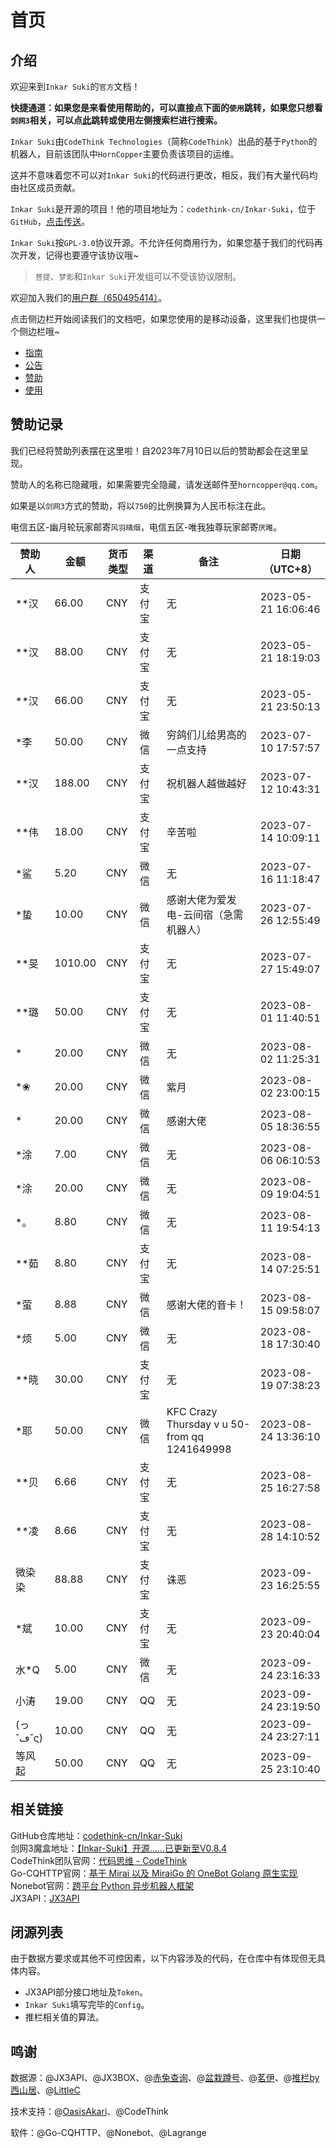 # 首页

## 介绍

欢迎来到`Inkar Suki`的`官方`文档！

**快捷通道：如果您是来看使用帮助的，可以直接点下面的`使用`跳转，如果您只想看`剑网3`相关，可以点[此](https://inkar-suki.codethink.cn/Inkar-Suki-Docs/#/usage?id=jx3)跳转或使用左侧搜索栏进行搜索。**

`Inkar Suki`由`CodeThink Technologies`（简称`CodeThink`）出品的基于`Python`的机器人，目前该团队中`HornCopper`主要负责该项目的运维。

这并不意味着您不可以对`Inkar Suki`的代码进行更改，相反，我们有大量代码均由社区成员贡献。

`Inkar Suki`是开源的项目！他的项目地址为：`codethink-cn/Inkar-Suki`，位于`GitHub`，[点击传送](https://github.com/codethink-cn/Inkar-Suki)。

`Inkar Suki`按`GPL-3.0`协议开源。不允许任何商用行为，如果您基于我们的代码再次开发，记得也要遵守该协议哦~

> `菩提`、`梦影`和`Inkar Suki`开发组可以不受该协议限制。

欢迎加入我们的[用户群（650495414）](http://qm.qq.com/cgi-bin/qm/qr?_wv=1027&k=1AeM7W5zCz34kq0OSWzEkBn96cU52ml-&authKey=RKa4ldeu8D%2F59RyUhdjJtahBv98CpFdsW%2F8foQsh62QwYm69Zv0GfWyYAYXUsJJ0&noverify=0&group_code=650495414)。

点击侧边栏开始阅读我们的文档吧，如果您使用的是移动设备，这里我们也提供一个侧边栏哦~

* [指南](/guide)
* [公告](/notice)
* [赞助](/donate)
* [使用](/usage)

## 赞助记录

我们已经将赞助列表摆在这里啦！自2023年7月10日以后的赞助都会在这里呈现。

赞助人的名称已隐藏哦，如果需要完全隐藏，请发送邮件至`horncopper@qq.com`。

如果是以`剑网3`方式的赞助，将以`750`的比例换算为人民币标注在此。

电信五区-幽月轮玩家邮寄`风羽晴烟`，电信五区-唯我独尊玩家邮寄`厌睢`。

|赞助人|金额|货币类型|渠道|备注|日期（UTC+8）|
|-----|-----|-----|-----|-----|-----|
|**汉|66.00|CNY|支付宝|无|2023-05-21 16:06:46|
|**汉|88.00|CNY|支付宝|无|2023-05-21 18:19:03|
|**汉|66.00|CNY|支付宝|无|2023-05-21 23:50:13|
|*李|50.00|CNY|微信|穷鸽们儿给男高的一点支持|2023-07-10 17:57:57|
|**汉|188.00|CNY|支付宝|祝机器人越做越好|2023-07-12 10:43:31|
|**伟|18.00|CNY|支付宝|辛苦啦|2023-07-14 10:09:11|
|*鲨|5.20|CNY|微信|无|2023-07-16 11:18:47|
|*蛰|10.00|CNY|微信|感谢大佬为爱发电-云间宿（急需机器人）|2023-07-26 12:55:49|
|**旻|1010.00|CNY|支付宝|无|2023-07-27 15:49:07|
|**璐|50.00|CNY|支付宝|无|2023-08-01 11:40:51|
|*|20.00|CNY|微信|无|2023-08-02 11:25:31|
|*❀|20.00|CNY|微信|紫月|2023-08-02 23:00:15|
|*|20.00|CNY|微信|感谢大佬|2023-08-05 18:36:55|
|*涂|7.00|CNY|微信|无|2023-08-06 06:10:53|
|*涂|20.00|CNY|微信|无|2023-08-09 19:04:51|
|*。|8.80|CNY|微信|无|2023-08-11 19:54:13|
|**茹|8.80|CNY|支付宝|无|2023-08-14 07:25:51|
|*萤|8.88|CNY|微信|感谢大佬的音卡！|2023-08-15 09:58:07|
|*烦|5.00|CNY|微信|无|2023-08-18 17:30:40|
|**晓|30.00|CNY|支付宝|无|2023-08-19 07:38:23|
|*耶|50.00|CNY|微信|KFC Crazy Thursday v u 50-from qq 1241649998|2023-08-24 13:36:10|
|**贝|6.66|CNY|支付宝|无|2023-08-25 16:27:58|
|**凌|8.66|CNY|支付宝|无|2023-08-28 14:10:52|
|微染染|88.88|CNY|支付宝|诛恶|2023-09-23 16:25:55|
|*斌|10.00|CNY|支付宝|无|2023-09-23 20:40:04|
|水*Q|5.00|CNY|微信|无|2023-09-24 23:16:33|
|小涛|19.00|CNY|QQ|无|2023-09-24 23:19:50|
|(っ˘ڡ˘ς)|10.00|CNY|QQ|无|2023-09-24 23:27:11|
|等风起|50.00|CNY|QQ|无|2023-09-25 23:10:40|

## 相关链接

GitHub仓库地址：[codethink-cn/Inkar-Suki](https://github.com/codethink-cn/Inkar-Suki)<br>
剑网3魔盒地址：[【Inkar-Suki】开源……已更新至V0.8.4](https://www.jx3box.com/tool/56988)<br>
CodeThink团队官网：[代码思维 - CodeThink](https://www.codethink.cn/)<br>
Go-CQHTTP官网：[基于 Mirai 以及 MiraiGo 的 OneBot Golang 原生实现](https://docs.go-cqhttp.org/)<br>
Nonebot官网：[跨平台 Python 异步机器人框架](https://nonebot.dev/)<br>
JX3API：[JX3API](https://www.jx3api.com/#/)

## 闭源列表

由于数据方要求或其他不可控因素，以下内容涉及的代码，在仓库中有体现但无具体内容。

* JX3API部分接口地址及`Token`。
* `Inkar Suki`填写完毕的`Config`。
* 推栏相关值的算法。

## 鸣谢

数据源：@JX3API、@JX3BOX、@[赤兔查询](https://jw3cx.com)、@[盆栽蹲号](https://www.j3dh.com/)、@[茗伊](https://j3cx.com/)、@[推栏by西山居](https://daily.xoyo.com/#/)、@[LittleC](https://github.com/XxLittleCxX)

技术支持：@[OasisAkari](https://github.com/OasisAkari)、@CodeThink

软件：@Go-CQHTTP、@Nonebot、@Lagrange
